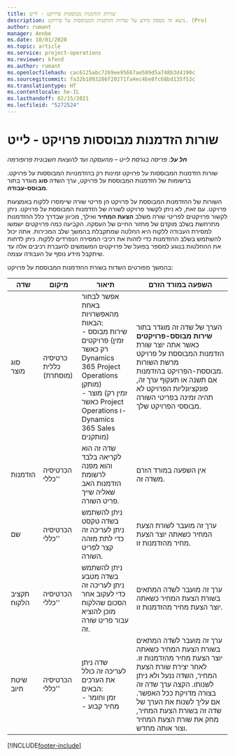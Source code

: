 ```yaml
---
title: שורות הזדמנות מבוססות פרויקט - לייט
description: נושא זה מספק מידע על שורות הזדמנות המבוססות על פרויקט. (Pro)
author: rumant
manager: Annbe
ms.date: 10/01/2020
ms.topic: article
ms.service: project-operations
ms.reviewer: kfend
ms.author: rumant
ms.openlocfilehash: cac6125abc7269ee95667ae589d5a748b3d4190c
ms.sourcegitcommit: fa32b1893286f20271fa4ec4be8fc68bd135f53c
ms.translationtype: HT
ms.contentlocale: he-IL
ms.lasthandoff: 02/15/2021
ms.locfileid: "5272524"
---
```

# <a name="project-based-opportunity-lines---lite"></a>שורות הזדמנות מבוססות פרויקט - לייט

_**חל על**: פריסה בגרסת לייט – מהעסקה ועד להוצאת חשבונית פרופורמה_

שורות הזדמנות המבוססות על פרויקט זמינות רק בהזדמנויות המבוססות על פרויקט. ברשומות של הזדמנות המבוססת על פרויקט, ערך השדה **סוג** מוגדר בתור **מבוסס-עבודה**.

השורות של ההזדמנות המבוססת על פרויקט הן פריטי שורה שיימסרו ללקוח באמצעות פרויקט. עם זאת, לא ניתן לקשור פרויקט לשורה של הזדמנות המבוססת על פרויקט. ניתן לקשור פרויקטים לפריטי שורה משלב **הצעת המחיר** ואילך, מכיוון שבדרך כלל ההזדמנות מתרחשת בשלב מוקדם של מחזור החיים של העסקה. הקביעה כמה פרויקטים ישמשו למסירת העבודה ללקוח היא החלטה שמתקבלת בהמשך שלב המכירות. אתה יכול להשתמש בשלב ההזדמנות כדי לזהות את רכיבי המסירה הנפרדים ללקוח. ניתן לדחות את ההחלטות בנוגע למספר בפועל של פרויקטים המשמשים להעברת רכיבים אלה עד שיתקבל מידע נוסף על העבודה עצמה.

בהמשך מפורטים השדות בשורת ההזדמנות המבוססת על פרויקט:

| **שדה** | **מיקום** | **תיאור** | **השפעה במורד הזרם** |
| --- | --- | --- | --- |
| סוג מוצר | כרטיסיה כללית (מוסתרת) | אפשר לבחור באחת מהאפשרויות הבאות:</br>- שירות מבוסס פרויקטים (זמין רק כאשר Dynamics 365 Project Operations מותקן)</br>- מוצר (זמין רק כאשר Project Operations ו- Dynamics 365 Sales מותקנים) | הערך של שדה זה מוגדר בתור **שירות מבוסס-פרויקטים** כאשר אתה יוצר שורת הזדמנות המבוססת על פרויקט מרשת השורות מבוססת-הפרויקט בהזדמנות. <br> אם תשנה או תעקוף ערך זה, פונקציונליות הפרויקט לא תהיה זמינה בפריטי השורה מבוססי הפרויקט שלך. |
| הזדמנות | הכרטיסיה 'כללי' | שדה זה הוא לקריאה בלבד והוא מפנה לרשומת הזדמנות האב שאליה שייך פריט השורה. | אין השפעה במורד הזרם משדה זה. |
| שם | הכרטיסיה 'כללי' | ניתן להשתמש בשדה טקסט ניתן לעריכה זה כדי לתת מזהה קצר לפריט השורה. | ערך זה מועבר לשורת הצעת המחיר כשאתה יוצר הצעת מחיר מהזדמנות זו. |
| תקציב הלקוח | הכרטיסיה 'כללי' | ניתן להשתמש בשדה מטבע ניתן לעריכה זה כדי לעקוב אחר הסכום שהלקוח מוכן להוציא עבור פריט שורה זה. | ערך זה מועבר לשדה המתאים בשורת הצעת המחיר כשאתה יוצר הצעת מחיר מהזדמנות זו. |
| שיטת חיוב | הכרטיסיה 'כללי' | שדה ניתן לעריכה זה כולל את הערכים הבאים:</br>- זמן וחומר</br>- מחיר קבוע | ערך זה מועבר לשדה המתאים בשורת הצעת המחיר כשאתה יוצר הצעת מחיר מהזדמנות זו. לאחר יצירת שורת הצעת המחיר, השדה ננעל ולא ניתן לשנותו. הקצה ערך שדה זה בצורה מדויקת ככל האפשר. אם עליך לשנות את הערך של שדה זה בשורת הצעת המחיר, מחק את שורת הצעת המחיר וצור אותה מחדש. |


[!INCLUDE[footer-include](../../includes/footer-banner.md)]
